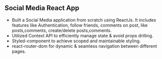 ## Social Media React App
- Built a Social Media application from scratch using ReactJs. It includes features like Authentication, follow friends, comments on post, like posts,comments, create/delete posts,comments.
- Utilized Context API to efficiently manage state & avoid props drilling.
- Styled-component to achieve scoped and maintainable styling.
- react-router-dom for dynamic & seamless navigation between different pages.





